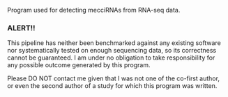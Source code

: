 Program used for detecting mecciRNAs from RNA-seq data.
### ALERT!!
This pipeline has neither been benchmarked against any existing software nor systematically tested on enough sequencing data, so its correctness cannot be guaranteed. I am under no obligation to take responsibility for any possible outcome generated by this program.

Please DO NOT contact me given that I was not one of the co-first author, or even the second author of a study for which this program was written.
